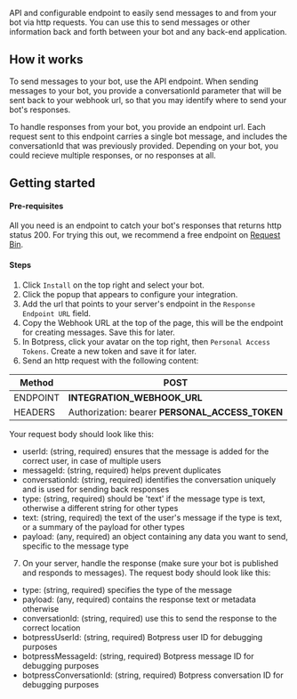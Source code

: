 API and configurable endpoint to easily send messages to and from your bot via http requests. You can use this to send messages or other information back and forth between your bot and any back-end application.

## How it works
To send messages to your bot, use the API endpoint. When sending messages to your bot, you provide a conversationId parameter that will be sent back to your webhook url, so that you may identify where to send your bot's responses.

To handle responses from your bot, you provide an endpoint url. Each request sent to this endpoint carries a single bot message, and includes the conversationId that was previously provided. Depending on your bot, you could recieve multiple responses, or no responses at all. 

## Getting started

#### Pre-requisites
All you need is an endpoint to catch your bot's responses that returns http status 200. For trying this out, we recommend a free endpoint on [Request Bin](https://pipedream.com/requestbin). 

#### Steps
1. Click `Install` on the top right and select your bot.
2. Click the popup that appears to configure your integration.
3. Add the url that points to your server's endpoint in the `Response Endpoint URL` field.
4. Copy the Webhook URL at the top of the page, this will be the endpoint for creating messages. Save this for later.
5. In Botpress, click your avatar on the top right, then `Personal Access Tokens`. Create a new token and save it for later.
6. Send an http request with the following content:

| Method | POST |
| ------ | ---- |
| ENDPOINT | **INTEGRATION_WEBHOOK_URL** |
| HEADERS | Authorization: bearer **PERSONAL_ACCESS_TOKEN** |

Your request body should look like this:

+ userId: (string, required) ensures that the message is added for the correct user, in case of multiple users
+ messageId: (string, required) helps prevent duplicates
+ conversationId: (string, required) identifies the conversation uniquely and is used for sending back responses
+ type: (string, required) should be 'text' if the message type is text, otherwise a different string for other types
+ text: (string, required) the text of the user's message if the type is text, or a summary of the payload for other types
+ payload: (any, required) an object containing any data you want to send, specific to the message type

7. On your server, handle the response (make sure your bot is published and responds to messages). The request body should look like this:

+ type: (string, required) specifies the type of the message
+ payload: (any, required) contains the response text or metadata otherwise
+ conversationId: (string, required) use this to send the response to the correct location
+ botpressUserId: (string, required) Botpress user ID for debugging purposes
+ botpressMessageId: (string, required) Botpress message ID for debugging purposes
+ botpressConversationId: (string, required) Botpress conversation ID for debugging purposes


